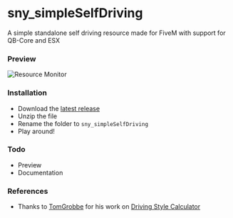 # sny_simpleSelfDriving
 A simple standalone self driving resource made for FiveM with support for QB-Core and ESX
 
### Preview
![Resource Monitor](https://i.imgur.com/fOUVzSt.png)

### Installation
- Download the [latest release](https://github.com/sandy6078/sny_simpleSelfDriving/releases)
- Unzip the file
- Rename the folder to `sny_simpleSelfDriving`
- Play around!

### Todo
- Preview
- Documentation

### References
- Thanks to [TomGrobbe](https://github.com/TomGrobbe) for his work on [Driving Style Calculator](https://vespura.com/fivem/drivingstyle/)
